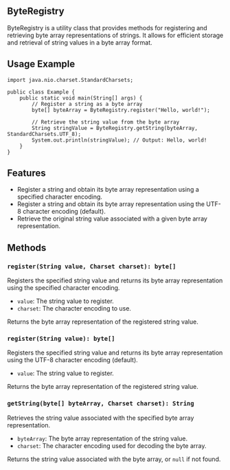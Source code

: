 ## ByteRegistry
ByteRegistry is a utility class that provides methods for registering and retrieving byte array representations of strings. It allows for efficient storage and retrieval of string values in a byte array format.

## Usage Example
```
import java.nio.charset.StandardCharsets;

public class Example {
    public static void main(String[] args) {
        // Register a string as a byte array
        byte[] byteArray = ByteRegistry.register("Hello, world!");

        // Retrieve the string value from the byte array
        String stringValue = ByteRegistry.getString(byteArray, StandardCharsets.UTF_8);
        System.out.println(stringValue); // Output: Hello, world!
    }
}
```


## Features

- Register a string and obtain its byte array representation using a specified character encoding.
- Register a string and obtain its byte array representation using the UTF-8 character encoding (default).
- Retrieve the original string value associated with a given byte array representation.

## Methods

### `register(String value, Charset charset): byte[]`

Registers the specified string value and returns its byte array representation using the specified character encoding.

- `value`: The string value to register.
- `charset`: The character encoding to use.

Returns the byte array representation of the registered string value.

### `register(String value): byte[]`

Registers the specified string value and returns its byte array representation using the UTF-8 character encoding (default).

- `value`: The string value to register.

Returns the byte array representation of the registered string value.

### `getString(byte[] byteArray, Charset charset): String`

Retrieves the string value associated with the specified byte array representation.

- `byteArray`: The byte array representation of the string value.
- `charset`: The character encoding used for decoding the byte array.

Returns the string value associated with the byte array, or `null` if not found.

